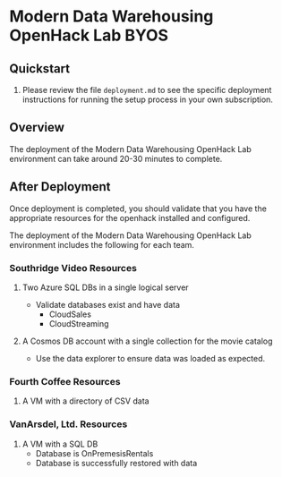 # Modern Data Warehousing OpenHack Lab BYOS

## Quickstart

1. Please review the file `deployment.md` to see the specific deployment instructions for running the setup process in your own subscription.  

## Overview

The deployment of the Modern Data Warehousing OpenHack Lab environment can take around 20-30 minutes to complete.

## After Deployment

Once deployment is completed, you should validate that you have the appropriate resources for the openhack installed and configured.

The deployment of the Modern Data Warehousing OpenHack Lab environment includes the following for each team.

### Southridge Video Resources  

1) Two Azure SQL DBs in a single logical server
    * Validate databases exist and have data  
        * CloudSales
        * CloudStreaming

2) A Cosmos DB account with a single collection for the movie catalog
    * Use the data explorer to ensure data was loaded as expected.

### Fourth Coffee Resources

1) A VM with a directory of CSV data

### VanArsdel, Ltd. Resources

1) A VM with a SQL DB
    * Database is OnPremesisRentals
    * Database is successfully restored with data